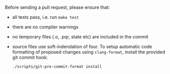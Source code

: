 Before sending a pull request, please ensure that:

- all tests pass, i.e. run `make test`
- there are no compiler warnings
- no temporary files (.o, .pqr, state etc) are included in the commit
- source files use soft-indendation of four. To setup automatic
  code formatting of proposed changes using `clang-format`, install
  the provided git commit hook:

  ``` bash
  ./scripts/git-pre-commit-format install
  ```
